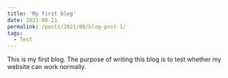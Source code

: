 ```yaml
---
title: 'My first blog'
date: 2021-08-21
permalink: /posts/2021/08/blog-post-1/
tags:
  - Test
---
```


This is my first blog. The purpose of writing this blog is to test whether my website can work normally.
